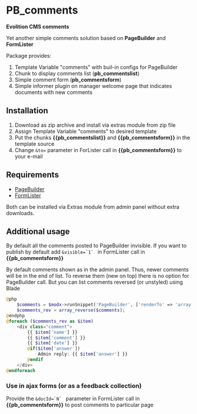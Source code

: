 # PB_comments
**Evolition CMS comments**

Yet another simple comments solution based on **PageBuilder** and **FormLister**

Package provides:

1. Template Variable "comments" with buil-in configs for PageBuilder
2. Chunk to display comments list (**pb_commentslist**)
3. Simple comment form (**pb_commentsform**)
4. Simple informer plugin on manager welcome page that indicates documents with new comments

## Installation
1. Download as zip archive and install via extras module from zip file
2. Assign Template Variable "comments" to desired template
3. Put the chunks **{{pb_commentslist}}** and **{{pb_commentsform}}** in the template source
4. Change ```&to=``` parameter in ForLister call in **{{pb_commentsform}}** to your e-mail

## Requirements

- [PageBuilder](https://github.com/mnoskov/pagebuilder)
- [FormLister](https://github.com/Pathologic/FormLister)

Both can be installed via Extras module from admin panel without extra downloads.

## Additional usage

By default all the comments posted to PageBuilder invisible. If you want to publish by default add ```&visible=`1` ``` in FormLister call in **{{pb_commentsform}}**

By default comments shown as in the admin panel. Thus, newer comments will be in the end of list. To reverse them (new on top) there is no option for PageBuilder call. But you can list comments reversed (or unstyled) using Blade

```php
@php
	$comments = $modx->runSnippet('PageBuilder', ['renderTo' => 'array','container'=>'comments'],0,'comments')[0];
	$comments_rev = array_reverse($comments);
@endphp
@foreach ($comments_rev as $item)
	<div class="comment">
		{{ $item['name'] }}
		{{ $item['comment'] }}
		{{ $item['date'] }}
		@if($item['answer'])
			Admin reply: {{ $item['answer'] }}
		@endif
	</div>
@endforeach
```

### Use in ajax forms (or as a feedback collection)

Provide the ```&docId=`N` ``` parameter in FormLister call in **{{pb_commentsform}}** to post comments to particular page
